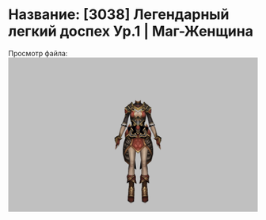 # Название: [3038] Легендарный легкий доспех Ур.1 | Маг-Женщина

Просмотр файла:
![p050020.png](p050020.png)